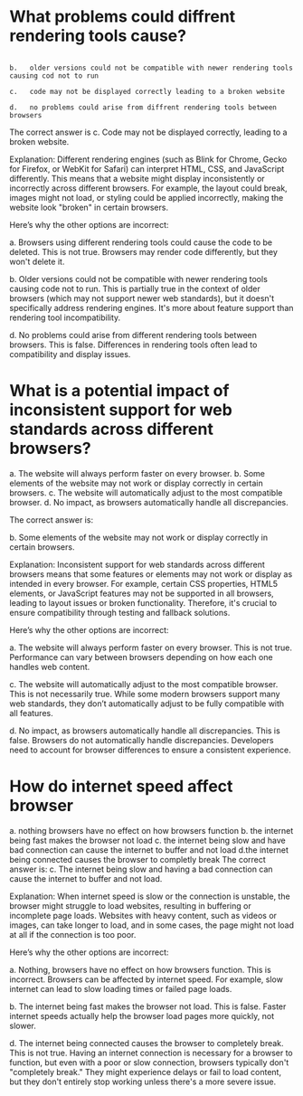 # What problems could diffrent rendering tools cause?
```a.   browsers using diffrent rendering tools could cause the code to be deleted.

b.   older versions could not be compatible with newer rendering tools causing cod not to run

c.   code may not be displayed correctly leading to a broken website

d.   no problems could arise from diffrent rendering tools between browsers
```
The correct answer is c. Code may not be displayed correctly, leading to a broken website.

Explanation:
Different rendering engines (such as Blink for Chrome, Gecko for Firefox, or WebKit for Safari) can interpret HTML, CSS, and JavaScript differently. This means that a website might display inconsistently or incorrectly across different browsers. For example, the layout could break, images might not load, or styling could be applied incorrectly, making the website look "broken" in certain browsers.

Here’s why the other options are incorrect:

a. Browsers using different rendering tools could cause the code to be deleted.
This is not true. Browsers may render code differently, but they won't delete it.

b. Older versions could not be compatible with newer rendering tools causing code not to run.
This is partially true in the context of older browsers (which may not support newer web standards), but it doesn't specifically address rendering engines. It's more about feature support than rendering tool incompatibility.

d. No problems could arise from different rendering tools between browsers.
This is false. Differences in rendering tools often lead to compatibility and display issues.

# What is a potential impact of inconsistent support for web standards across different browsers?
a. The website will always perform faster on every browser.
b. Some elements of the website may not work or display correctly in certain browsers.
c. The website will automatically adjust to the most compatible browser.
d. No impact, as browsers automatically handle all discrepancies.

The correct answer is:

b. Some elements of the website may not work or display correctly in certain browsers.

Explanation:
Inconsistent support for web standards across different browsers means that some features or elements may not work or display as intended in every browser. For example, certain CSS properties, HTML5 elements, or JavaScript features may not be supported in all browsers, leading to layout issues or broken functionality. Therefore, it's crucial to ensure compatibility through testing and fallback solutions.

Here’s why the other options are incorrect:

a. The website will always perform faster on every browser.
This is not true. Performance can vary between browsers depending on how each one handles web content.

c. The website will automatically adjust to the most compatible browser.
This is not necessarily true. While some modern browsers support many web standards, they don’t automatically adjust to be fully compatible with all features.

d. No impact, as browsers automatically handle all discrepancies.
This is false. Browsers do not automatically handle discrepancies. Developers need to account for browser differences to ensure a consistent experience.

# How do internet speed affect browser
a. nothing browsers have no effect on how browsers function 
b. the internet being fast makes the browser not load
c. the internet being slow and have bad connection can cause the internet to buffer and not load
d.the internet being connected causes the browser to completly break
The correct answer is: c. The internet being slow and having a bad connection can cause the internet to buffer and not load.

Explanation:
When internet speed is slow or the connection is unstable, the browser might struggle to load websites, resulting in buffering or incomplete page loads. Websites with heavy content, such as videos or images, can take longer to load, and in some cases, the page might not load at all if the connection is too poor.

Here’s why the other options are incorrect:

a. Nothing, browsers have no effect on how browsers function.
This is incorrect. Browsers can be affected by internet speed. For example, slow internet can lead to slow loading times or failed page loads.

b. The internet being fast makes the browser not load.
This is false. Faster internet speeds actually help the browser load pages more quickly, not slower.

d. The internet being connected causes the browser to completely break.
This is not true. Having an internet connection is necessary for a browser to function, but even with a poor or slow connection, browsers typically don't "completely break." They might experience delays or fail to load content, but they don't entirely stop working unless there's a more severe issue.

